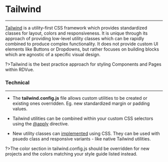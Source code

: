 # Tailwind
-----------------

[Tailwind](https://tailwindcss.com/) is a utility-first CSS framework which provides standardized classes for layout, colors and responsiveness. It is unique through its approach of providing low-level utility classes which can be rapidly combined to produce complex functionality. It does not provide custom UI elements like Buttons or Dropdowns, but rather focuses on building blocks which are agnostic of a specific visual design.

?>Tailwind is the best practice approach for styling Components and Pages within RDVue.

### Technical

* * *

*   The **tailwind.config.js** file allows custom utilities to be created or existing ones overridden. Eg. new standardized margin or padding values.
    
*   Tailwind utilities can be combined within your custom CSS selectors using the [@apply](https://tailwindcss.com/docs/functions-and-directives#apply) directive.
    
*   New utility classes can [implemented](https://tailwindcss.com/docs/adding-new-utilities) using CSS. They can be used with psuedo class and responsive variants - like native Tailwind utilities.
    

?>The color section in tailwind.config.js should be overridden for new projects and the colors matching your style guide listed instead.